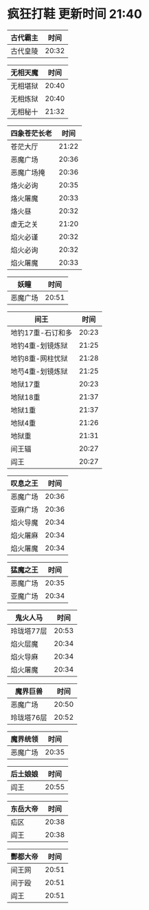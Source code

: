 # 疯狂打鞋 更新时间 21:40

| 古代霸主   | 时间    |
|--------|-------|
| 古代皇陵 | 20:32 |

| 无相天魔   | 时间    |
|--------|-------|
| 无相堪狱 | 20:40 |
| 无相炼狱 | 20:40 |
| 无相秘十 | 21:32 |

| 四象苍茫长老   | 时间    |
|--------|-------|
| 苍茫大厅 | 21:22 |
| 恶魔广场 | 20:36 |
| 恶魔广场掩 | 20:36 |
| 烙火必询 | 20:35 |
| 烙火屠魔 | 20:33 |
| 烙火昼 | 20:32 |
| 虚无之关 | 21:20 |
| 焰火必谨 | 20:32 |
| 焰火必询 | 20:32 |
| 焰火屠魔 | 20:33 |

| 妖瞳   | 时间    |
|--------|-------|
| 恶魔广场 | 20:51 |

| 间王   | 时间    |
|--------|-------|
| 地钓17重-石订和多 | 20:23 |
| 地钓4重-划镜炼狱 | 21:25 |
| 地钓8重-网柱忧狱 | 21:28 |
| 地芍4重-划镜炼狱 | 21:25 |
| 地狱17重 | 20:23 |
| 地狱18重 | 21:37 |
| 地狱1重 | 21:37 |
| 地狱4重 | 21:26 |
| 地狱重 | 21:31 |
| 间王辐 | 20:27 |
| 阎王 | 20:27 |

| 叹息之王   | 时间    |
|--------|-------|
| 恶魔广场 | 20:36 |
| 亚麻广场 | 20:36 |
| 焰火导魔 | 20:34 |
| 焰火屠麻 | 20:34 |
| 焰火屠魔 | 20:34 |

| 猛魔之王   | 时间    |
|--------|-------|
| 恶魔广场 | 20:35 |
| 亚魔广场 | 20:34 |

| 鬼火人马   | 时间    |
|--------|-------|
| 玲珑塔77层 | 20:53 |
| 焰火层魔 | 20:34 |
| 焰火导麻 | 20:34 |
| 焰火屠魔 | 20:34 |

| 魔界巨兽   | 时间    |
|--------|-------|
| 恶魔广场 | 20:50 |
| 玲珑塔76层 | 20:52 |

| 魔界统领   | 时间    |
|--------|-------|
| 恶魔广场 | 20:35 |

| 后土娘娘   | 时间    |
|--------|-------|
| 阎王 | 20:55 |

| 东岳大帝   | 时间    |
|--------|-------|
| 疝区 | 20:38 |
| 阎王 | 20:38 |

| 酆都大帝   | 时间    |
|--------|-------|
| 间王网 | 20:51 |
| 间于殴 | 20:51 |
| 阎王 | 20:51 |